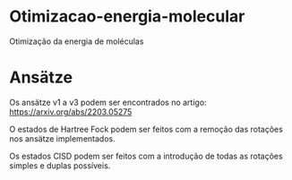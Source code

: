 # Otimizacao-energia-molecular
Otimização da energia de moléculas

# Ansätze
Os ansätze v1 a v3 podem ser encontrados no artigo: https://arxiv.org/abs/2203.05275

O estados de Hartree Fock podem ser feitos com a remoção das rotações nos ansätze implementados.

Os estados CISD podem ser feitos com a introdução de todas as rotações simples e duplas possíveis.
